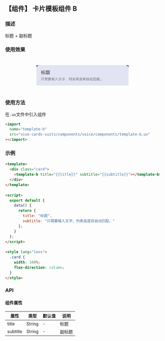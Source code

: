 ## 【组件】 卡片模板组件 B

### 描述

标题 + 副标题

### 使用效果

<div style="text-align: center;margin: 40px;">
  <img src="../../assets/voice-template-b-1.jpg" style="width:300px" alt="voice-template-b-1"/>
</div>

### 使用方法

在`.ux`文件中引入组件

```html
<import
  name="template-b"
  src="vivo-cards-suits/components/voice/components/template-b.ux"
></import>
```

### 示例

```html
<template>
  <div class="card">
    <template-b title="{{title}}" subtitle="{{subtitle}}"></template-b>
  </div>
</template>

<script>
  export default {
    data() {
      return {
        title: "标题",
        subtitle: "只需要输入文字，列表高度将自动匹配。"
      };
    }
  };
</script>

<style lang="less">
  .card {
    width: 100%;
    flex-direction: column;
  }
</style>
```

### API

#### 组件属性

| 属性     | 类型   | 默认值 | 说明   |
| -------- | ------ | ------ | ------ |
| title    | String | -      | 标题   |
| subtitle | String | -      | 副标题 |
